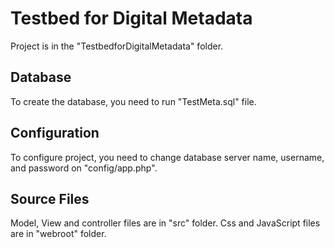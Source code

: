 # Testbed for Digital Metadata

Project is in the "TestbedforDigitalMetadata" folder.

## Database

To create the database, you need to run "TestMeta.sql" file.

## Configuration

To configure project, you need to change database server name, username, and password on "config/app.php".

## Source Files

Model, View and controller files are in "src" folder.
Css and JavaScript files are in "webroot" folder.
